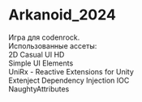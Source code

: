 # Arkanoid_2024
 Игра для codenrock. <br/>
 Использованные ассеты:  <br/> 
 2D Casual UI HD <br/>
 Simple UI Elements  <br/>
 UniRx - Reactive Extensions for Unity  <br/>
 Extenject Dependency Injection IOC  <br/>
 NaughtyAttributes  <br/>
